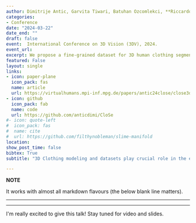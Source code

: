 ```yaml
---
author: Dimitrije Antic, Garvita Tiwari, Batuhan Ozcomlekci, **Riccardo Marin**, Gerard Pons-Moll
categories:
- Conference
date: "2024-03-22"
date_end: ""
draft: false
event:  International Conference on 3D Vision (3DV), 2024.
event_url: 
excerpt: We propose a fine-grained dataset for 3D human clothing segmentation (CloSe-D), the first learning-based 3D clothing segmentation model (CloSe-Net), and an interactive tool for refining 3D segmentation labels (CloSe-T)
featured: False
layout: single
links:
- icon: paper-plane
  icon_pack: fas
  name: article
  url: https://virtualhumans.mpi-inf.mpg.de/papers/antic24close/close3dv24.pdf
- icon: github
  icon_pack: fab
  name: code
  url: https://github.com/anticdimi/CloSe
#- icon: quote-left
#  icon_pack: fas
#  name: cite
#  url: https://github.com/filthynobleman/slime-manifold
location: 
show_post_time: false
bibtex: True
subtitle: "3D Clothing modeling and datasets play crucial role in the entertainment, animation, and digital fashion industries. Existing work often lacks detailed semantic understanding or uses synthetic datasets, lacking realism and personalization. To address this, we first introduce CloSe-D: a novel large-scale dataset containing 3D clothing segmentation of 3167 scans, covering a range of 18 distinct clothing classes. Additionally, we propose CloSe-Net, the first learning-based 3D clothing segmentation model for fine-grained segmentation from colored point clouds. CloSe-Net uses local point features, body-clothing correlation, and a garment-class and point features-based attention module, improving performance over baselines and prior work. The proposed attention module enables our model to learn appearance and geometry-dependent clothing prior from data. We further validate the efficacy of our approach by successfully segmenting publicly available datasets of people in clothing. We also introduce CloSe-T, a 3D interactive tool for refining segmentation labels. Combining the tool with CloSe-Net in a continual learning setup demonstrates improved generalization on real-world data."

---
```

**NOTE**

It works with almost all markdown flavours (the below blank line matters).

---
---

I'm really excited to give this talk! Stay tuned for video and slides.
